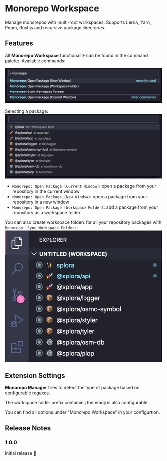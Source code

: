 # Monorepo Workspace

Manage monorepos with multi-root workspaces. Supports Lerna, Yarn, Pnpm, Rushjs and recursive package directories.

## Features

All **Monorepo Workspace** functionality can be found in the command palette. Available commands:

![Commands](images/commands.png)

Selecting a package:
![Commands](images/list.png)

* `Monorepo: Open Package (Current Window)`: open a package from your repository in the current window
* `Monorepo: Open Package (New Window)`: open a package from your repository in a new window
* `Monorepo: Open Package (Workspace Folder)`: add a package from your repository as a workspace folder

You can also create workspace folders for all your repository packages with `Monorepo: Sync Workspace Folders`:
![Commands](images/explorer.png)

## Extension Settings

**Monorepo Manager** tries to detect the type of package based on configurable regexes.

The workspace folder prefix containing the emoji is also configurable.

You can find all options under "Monorepo Workspace" in your configurtion.

## Release Notes

### 1.0.0

Initial release :tada:
